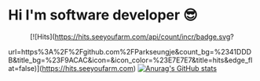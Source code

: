 # Hi I'm software developer 😎

<div align=center>
  
[![Hits](https://hits.seeyoufarm.com/api/count/incr/badge.svg?  
</div>


url=https%3A%2F%2Fgithub.com%2FParkseungje&count_bg=%2341DDDB&title_bg=%23F9ACAC&icon=&icon_color=%23E7E7E7&title=hits&edge_flat=false)](https://hits.seeyoufarm.com)
[![Anurag's GitHub stats](https://github-readme-stats.vercel.app/api?username=Parkseungje)](https://github.com/anuraghazra/github-readme-stats)

